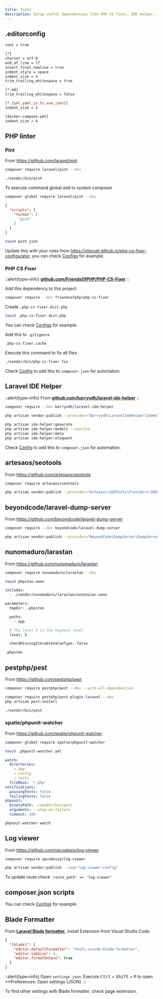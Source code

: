 ```yaml
---
title: Tools
description: Setup useful dependencies like PHP CS fixer, IDE Helper...
---
```


## .editorconfig

```bash title=".editorconfig"
root = true

[*]
charset = utf-8
end_of_line = lf
insert_final_newline = true
indent_style = space
indent_size = 4
trim_trailing_whitespace = true

[*.md]
trim_trailing_whitespace = false

[*.{yml,yaml,js,ts,vue,json}]
indent_size = 2

[docker-compose.yml]
indent_size = 4
```

## PHP linter

### Pint

From <https://github.com/laravel/pint>

```bash
composer require laravel/pint --dev
```

```bash
./vendor/bin/pint
```

To execute command global add to system composer

```bash
composer global require laravel/pint --dev
```

```json
{
  "scripts": {
    "format": [
      "pint"
    ]
  }
}
```

```bash
touch pint.json
```

Update this with your rules from <https://mlocati.github.io/php-cs-fixer-configurator>, you can check [Configs](/notebook/configs) for example.
### PHP CS Fixer

::alert{type=info}
[**github.com/FriendsOfPHP/PHP-CS-Fixer**](https://github.com/FriendsOfPHP/PHP-CS-Fixer)
::

Add this dependency to this project

```bash
composer require --dev friendsofphp/php-cs-fixer
```

Create `.php-cs-fixer.dist.php`

```bash
touch .php-cs-fixer.dist.php
```

You can check [Configs](/notebook/configs) for example.

Add this to `.gitignore`

```bash title=".gitignore"
.php-cs-fixer.cache
```

Execute this command to fix all files

```bash
./vendor/bin/php-cs-fixer fix
```

Check [Config](/notebook/configs/#composer-scripts) to add this to `composer.json` for automation.

## Laravel IDE Helper

::alert{type=info}
From [**github.com/barryvdh/laravel-ide-helper**](https://github.com/barryvdh/laravel-ide-helper)
::

```bash
composer require --dev barryvdh/laravel-ide-helper
```

```bash
php artisan vendor:publish --provider="Barryvdh\LaravelIdeHelper\IdeHelperServiceProvider" --tag=config
```

```bash
php artisan ide-helper:generate
php artisan ide-helper:models --nowrite
php artisan ide-helper:meta
php artisan ide-helper:eloquent
```

Check [Config](/notebook/configs/#composer-scripts) to add this to `composer.json` for automation.

## artesaos/seotools

From <https://github.com/artesaos/seotools>

```bash
composer require artesaos/seotools
```

```bash
php artisan vendor:publish --provider="Artesaos\SEOTools\Providers\SEOToolsServiceProvider"
```

## beyondcode/laravel-dump-server

From <https://github.com/beyondcode/laravel-dump-server>

```bash
composer require --dev beyondcode/laravel-dump-server
```

```bash
php artisan vendor:publish --provider="BeyondCode\DumpServer\DumpServerServiceProvider"
```

## nunomaduro/larastan

From <https://github.com/nunomaduro/larastan>

```bash
composer require nunomaduro/larastan --dev
```

```bash
touch phpstan.neon
```

```bash [phpstan.neon]
includes:
  - ./vendor/nunomaduro/larastan/extension.neon

parameters:
  tmpDir: .phpstan

  paths:
    - app

  # The level 9 is the highest level
  level: 5

  checkMissingIterableValueType: false
```

```bash [.gitignore]
.phpstan
```

## pestphp/pest

From <https://github.com/pestphp/pest>

```bash
composer require pestphp/pest --dev --with-all-dependencies
```

```bash
composer require pestphp/pest-plugin-laravel --dev
php artisan pest:install
```

```bash
./vendor/bin/pest
```

### spatie/phpunit-watcher

From <https://github.com/spatie/phpunit-watcher>

```bash
composer global require spatie/phpunit-watcher
```

```bash
touch .phpunit-watcher.yml
```

```yaml title=".phpunit-watcher.yml"
watch:
  directories:
    - app
    - config
    - tests
  fileMask: '*.php'
notifications:
  passingTests: false
  failingTests: false
phpunit:
  binaryPath: ./vendor/bin/pest
  arguments: --stop-on-failure
  timeout: 180
```

```bash
phpunit-watcher watch
```

## Log viewer

From <https://github.com/opcodesio/log-viewer>

```bash
composer require opcodesio/log-viewer
```

```bash
php artisan vendor:publish --tag="log-viewer-config"
```

To update route check `'route_path' => 'log-viewer'`

## composer.json scripts

You can check [Configs](/notebook/configs) for example.

## Blade Formatter

From [**Laravel Blade formatter**](https://marketplace.visualstudio.com/items?itemName=shufo.vscode-blade-formatter), install Extension from Visual Studio Code.

```json title="settings.json"
{
  "[blade]": {
    "editor.defaultFormatter": "shufo.vscode-blade-formatter",
    "editor.tabSize": 4,
    "editor.formatOnSave": true
  }
}
```

::alert{type=info}
Open `settings.json`. Execute <kbd>Ctrl</kbd> + <kbd>Shift</kbd> + <kbd>P</kbd> to open **Preferences: Open settings (JSON).
::

To find other settings with Blade formatter, check page extension.
